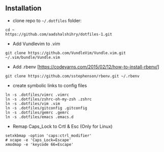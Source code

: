 ## Installation

* clone repo to `~/.dotfiles` folder:

```
cd ~
https://github.com/aadshalshihry/dotfiles-1.git
```

* Add Vundlevim to .vim
```
git clone https://github.com/VundleVim/Vundle.vim.git ~/.vim/bundle/Vundle.vim
```

* Add .rbenv [https://codeyarns.com/2015/02/12/how-to-install-rbenv/]
```
git clone https://github.com/sstephenson/rbenv.git ~/.rbenv
```

* create symbolic links to config files

```
ln -s .dotfiles/vimrc .vimrc
ln -s .dotfiles/zshrc-oh-my-zsh .zshrc
ln -s .dotfiles/vim .vim
ln -s .dotfiles/gitconfig .gitconfig
ln -s .dotfiles/gemrc .gemrc
ln -s .dotfiles/emacs .emacs.d
```

* Remap Caps_Lock to Crtl & Esc (Only for Linux)
```
setxkbmap -option 'caps:ctrl_modifier'
# xcape -e 'Caps_Lock=Escape'
xmodmap -e 'keycode 66=Escape'
```



